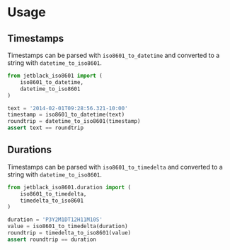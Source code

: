 # Usage

## Timestamps

Timestamps can be parsed with `iso8601_to_datetime` and
converted to a string with `datetime_to_iso8601`.

```python
from jetblack_iso8601 import (
    iso8601_to_datetime,
    datetime_to_iso8601
)

text = '2014-02-01T09:28:56.321-10:00'
timestamp = iso8601_to_datetime(text)
roundtrip = datetime_to_iso8601(timestamp)
assert text == roundtrip
```

## Durations

Timestamps can be parsed with `iso8601_to_timedelta` and
converted to a string with `datetime_to_iso8601`.


```python
from jetblack_iso8601.duration import (
    iso8601_to_timedelta,
    timedelta_to_iso8601
)

duration = 'P3Y2M1DT12H11M10S'
value = iso8601_to_timedelta(duration)
roundtrip = timedelta_to_iso8601(value)
assert roundtrip == duration
```
